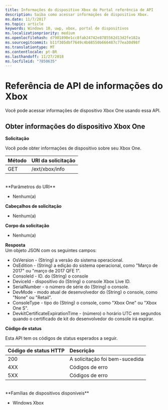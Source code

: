 ```yaml
---
title: Informações do dispositivo Xbox do Portal referência de API
description: Saiba como acessar informações de dispositivo Xbox.
ms.date: 11/7/2017
ms.topic: article
keywords: Windows 10, uwp, xbox, portal de dispositivos
ms.localizationpriority: medium
ms.openlocfilehash: d7901890e1cc8fab24742e8785562d13d2fe182a
ms.sourcegitcommit: b11f305dbf7649c4b68550b666487c77ea30d98f
ms.translationtype: MT
ms.contentlocale: pt-BR
ms.lasthandoff: 11/27/2018
ms.locfileid: "7850635"
---
```

# <a name="xbox-info-api-reference"></a>Referência de API de informações do Xbox   
Você pode acessar informações de dispositivo Xbox One usando essa API.

## <a name="get-xbox-one-device-information"></a>Obter informações do dispositivo Xbox One

**Solicitação**

Você pode obter informações de dispositivo sobre seu Xbox One.

Método      | URI da solicitação
:------     | :-----
GET | /ext/xbox/info
<br />
**Parâmetros do URI**

- Nenhum(a)

**Cabeçalhos de solicitação**

- Nenhum(a)

**Corpo da solicitação**

- Nenhum(a)

**Resposta**   
Um objeto JSON com os seguintes campos:

* OsVersion - (String) a versão do sistema operacional.
* OsEdition - (String) a edição do sistema operacional, como "Março de 2017" ou "março de 2017 QFE 1".
* ConsoleId - ID. do (String) o console
* DeviceId - dispositivo do (String) o console Xbox Live ID.
* SerialNumber - o número de série do (String) o console.
* DevMode - modo atual de desenvolvedor do (String) o console, como "None" ou "Retail".
* ConsoleType - tipo do (String) o console, como "Xbox One" ou "Xbox One S".
* DevkitCertificateExpirationTime - (número) o horário UTC em segundos quando o certificado de kit do desenvolvedor do console irá expirar.

**Código de status**

Esta API tem os códigos de status esperados a seguir.

Código de status HTTP      | Descrição
:------     | :-----
200 | A solicitação foi bem-sucedida
4XX | Códigos de erro
5XX | Códigos de erro

<br />
**Famílias de dispositivos disponíveis**

* Windows Xbox